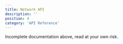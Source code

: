 ```yaml
---
title: Network API
description: ''
position: 4
category: 'API Reference'
---
```


<alert type="warning">
Incomplete documentation above, read at your own risk.
</alert>